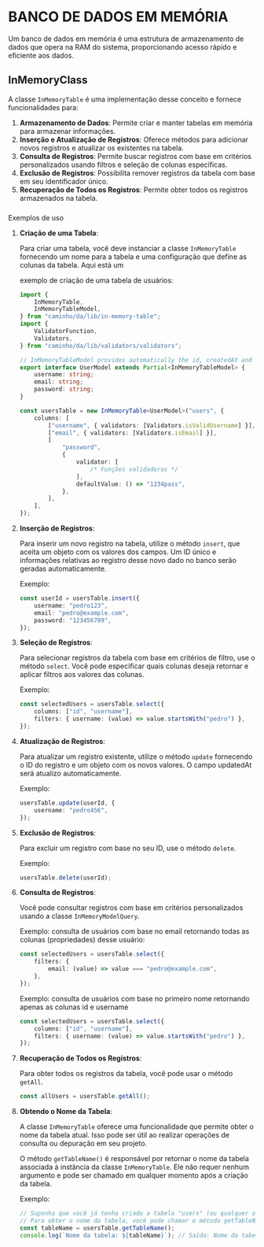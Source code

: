 # BANCO DE DADOS EM MEMÓRIA

Um banco de dados em memória é uma estrutura de armazenamento de dados que opera na RAM do sistema, proporcionando acesso rápido e eficiente aos dados.

## InMemoryClass

A classe `InMemoryTable` é uma implementação desse conceito e fornece funcionalidades para:

1. **Armazenamento de Dados**: Permite criar e manter tabelas em memória para armazenar informações.
2. **Inserção e Atualização de Registros**: Oferece métodos para adicionar novos registros e atualizar os existentes na tabela.
3. **Consulta de Registros**: Permite buscar registros com base em critérios personalizados usando filtros e seleção de colunas específicas.
4. **Exclusão de Registros**: Possibilita remover registros da tabela com base em seu identificador único.
5. **Recuperação de Todos os Registros**: Permite obter todos os registros armazenados na tabela.

###

Exemplos de uso

1. **Criação de uma Tabela**:

    Para criar uma tabela, você deve instanciar a classe `InMemoryTable` fornecendo um nome para a tabela e uma configuração que define as colunas da tabela. Aqui está um

    exemplo de criação de uma tabela de usuários:

    ```ts
    import {
        InMemoryTable,
        InMemoryTableModel,
    } from "caminho/da/lib/in-memory-table";
    import {
        ValidatorFunction,
        Validators,
    } from "caminho/da/lib/validators/validators";

    // InMemoryTableModel provides automatically the id, createdAt and updateAt fields
    export interface UserModel extends Partial<InMemoryTableModel> {
        username: string;
        email: string;
        password: string;
    }

    const usersTable = new InMemoryTable<UserModel>("users", {
        columns: [
            ["username", { validators: [Validators.isValidUsername] }],
            ["email", { validators: [Validators.isEmail] }],
            [
                "password",
                {
                    validator: [
                        /* Funções validadoras */
                    ],
                    defaultValue: () => "1234pass",
                },
            ],
        ],
    });
    ```

2. **Inserção de Registros**:

    Para inserir um novo registro na tabela, utilize o método `insert`, que aceita um objeto com os valores dos campos. Um ID único e informações relativas ao registro desse novo dado no banco serão geradas automaticamente.

    Exemplo:

    ```ts
    const userId = usersTable.insert({
        username: "pedro123",
        email: "pedro@example.com",
        password: "123456789",
    });
    ```

3. **Seleção de Registros**:

    Para selecionar registros da tabela com base em critérios de filtro, use o método `select`. Você pode especificar quais colunas deseja retornar e aplicar filtros aos valores das colunas.

    Exemplo:

    ```ts
    const selectedUsers = usersTable.select({
        columns: ["id", "username"],
        filters: { username: (value) => value.startsWith("pedro") },
    });
    ```

4. **Atualização de Registros**:

    Para atualizar um registro existente, utilize o método `update` fornecendo o ID do registro e um objeto com os novos valores. O campo updatedAt será atualizo automaticamente.

    Exemplo:

    ```ts
    usersTable.update(userId, {
        username: "pedro456",
    });
    ```

5. **Exclusão de Registros**:

    Para excluir um registro com base no seu ID, use o método `delete`.

    Exemplo:

    ```ts
    usersTable.delete(userId);
    ```

6. **Consulta de Registros**:

    Você pode consultar registros com base em critérios personalizados usando a classe `InMemoryModelQuery`.

    Exemplo: consulta de usuários com base no email retornando todas as colunas (propriedades) desse usuário:

    ```ts
    const selectedUsers = usersTable.select({
        filters: {
            email: (value) => value === "pedro@example.com",
        },
    });
    ```

    Exemplo: consulta de usuários com base no primeiro nome retornando apenas as colunas id e username

    ```ts
    const selectedUsers = usersTable.select({
        columns: ["id", "username"],
        filters: { username: (value) => value.startsWith("pedro") },
    });
    ```

7. **Recuperação de Todos os Registros**:

    Para obter todos os registros da tabela, você pode usar o método `getAll`.

    ```ts
    const allUsers = usersTable.getAll();
    ```

8. **Obtendo o Nome da Tabela**:

    A classe `InMemoryTable` oferece uma funcionalidade que permite obter o nome da tabela atual.
    Isso pode ser útil ao realizar operações de consulta ou depuração em seu projeto.

    O método `getTableName()` é responsável por retornar o nome da tabela associada à instância da classe `InMemoryTable`.
    Ele não requer nenhum argumento e pode ser chamado em qualquer momento após a criação da tabela.

    Exemplo:

    ```ts
    // Suponha que você já tenha criado a tabela "users" (ou qualquer outra tabela)
    // Para obter o nome da tabela, você pode chamar o método getTableName()
    const tableName = usersTable.getTableName();
    console.log(`Nome da tabela: ${tableName}`); // Saída: Nome da tabela: users
    ```
